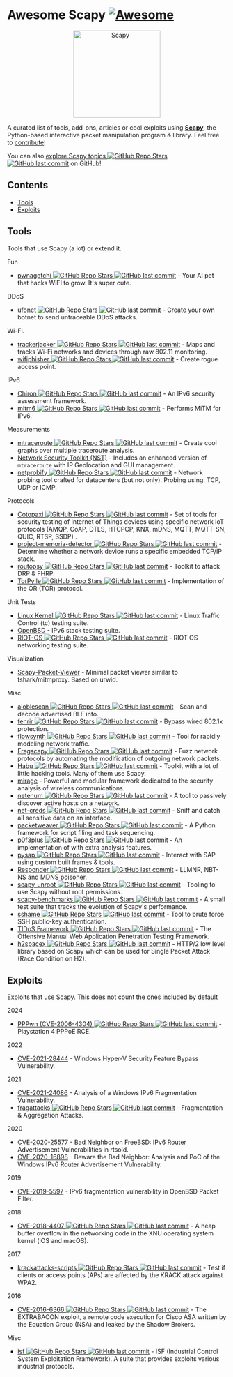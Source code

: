 # Awesome Scapy [![Awesome](https://awesome.re/badge.svg)](https://awesome.re)
<p align="center">
  <a href="https://scapy.net/"><img src="https://github.com/secdev/scapy/blob/master/doc/scapy_logo.png" width="200" alt="Scapy" /></a>
</p>

A curated list of tools, add-ons, articles or cool exploits using **[Scapy](https://scapy.net)**, the Python-based interactive packet manipulation program & library. 
Feel free to [contribute](https://github.com/login?return_to=https%3A%2F%2Fgithub.com%2Fsecdev%2Fawesome-scapy%2Fedit%2Fmain%2FREADME.md)!

You can also [explore Scapy topics ![GitHub Repo Stars](https://img.shields.io/github/stars/topics/scapy) ![GitHub last commit](https://img.shields.io/github/last-commit/topics/scapy)](https://github.com/topics/scapy) on GitHub!

## Contents

- [Tools](#tools)
- [Exploits](#exploits)

## Tools

Tools that use Scapy (a lot) or extend it.

Fun
- [pwnagotchi ![GitHub Repo Stars](https://img.shields.io/github/stars/evilsocket/pwnagotchi) ![GitHub last commit](https://img.shields.io/github/last-commit/evilsocket/pwnagotchi)](https://github.com/evilsocket/pwnagotchi) - Your AI pet that hacks WiFI to grow. It's super cute.

DDoS
- [ufonet ![GitHub Repo Stars](https://img.shields.io/github/stars/epsylon/ufonet) ![GitHub last commit](https://img.shields.io/github/last-commit/epsylon/ufonet)](https://github.com/epsylon/ufonet) - Create your own botnet to send untraceable DDoS attacks.

Wi-Fi.
- [trackerjacker ![GitHub Repo Stars](https://img.shields.io/github/stars/calebmadrigal/trackerjacker) ![GitHub last commit](https://img.shields.io/github/last-commit/calebmadrigal/trackerjacker)](https://github.com/calebmadrigal/trackerjacker) - Maps and tracks Wi-Fi networks and devices through raw 802.11 monitoring.
- [wifiphisher ![GitHub Repo Stars](https://img.shields.io/github/stars/wifiphisher/wifiphisher) ![GitHub last commit](https://img.shields.io/github/last-commit/wifiphisher/wifiphisher)](https://github.com/wifiphisher/wifiphisher) - Create rogue access point.

IPv6
- [Chiron ![GitHub Repo Stars](https://img.shields.io/github/stars/aatlasis/Chiron) ![GitHub last commit](https://img.shields.io/github/last-commit/aatlasis/Chiron)](https://github.com/aatlasis/Chiron) - An IPv6 security assessment framework.
- [mitm6 ![GitHub Repo Stars](https://img.shields.io/github/stars/fox-it/mitm6) ![GitHub last commit](https://img.shields.io/github/last-commit/fox-it/mitm6)](https://github.com/fox-it/mitm6) - Performs MiTM for IPv6.

Measurements
- [mtraceroute ![GitHub Repo Stars](https://img.shields.io/github/stars/rwhalb/mtraceroute) ![GitHub last commit](https://img.shields.io/github/last-commit/rwhalb/mtraceroute)](https://github.com/rwhalb/mtraceroute) - Create cool graphs over multiple traceroute analysis.
- [Network Security Toolkit (NST)](https://wiki.networksecuritytoolkit.org/nstwiki/index.php?title=HowTo_Use_The_Scapy:_Multi-Traceroute_-_MTR) - Includes an enhanced version of `mtraceroute` with IP Geolocation and GUI management.
- [netprobify ![GitHub Repo Stars](https://img.shields.io/github/stars/criteo/netprobify) ![GitHub last commit](https://img.shields.io/github/last-commit/criteo/netprobify)](https://github.com/criteo/netprobify) - Network probing tool crafted for datacenters (but not only). Probing using: TCP, UDP or ICMP.

Protocols
- [Cotopaxi ![GitHub Repo Stars](https://img.shields.io/github/stars/Samsung/cotopaxi) ![GitHub last commit](https://img.shields.io/github/last-commit/Samsung/cotopaxi)](https://github.com/Samsung/cotopaxi) - Set of tools for security testing of Internet of Things devices using specific network IoT protocols (AMQP, CoAP, DTLS, HTCPCP, KNX, mDNS, MQTT, MQTT-SN, QUIC, RTSP, SSDP) .
- [project-memoria-detector ![GitHub Repo Stars](https://img.shields.io/github/stars/Forescout/project-memoria-detector) ![GitHub last commit](https://img.shields.io/github/last-commit/Forescout/project-memoria-detector)](https://github.com/Forescout/project-memoria-detector) - Determine whether a network device runs a specific embedded TCP/IP stack.
- [routopsy ![GitHub Repo Stars](https://img.shields.io/github/stars/sensepost/routopsy) ![GitHub last commit](https://img.shields.io/github/last-commit/sensepost/routopsy)](https://github.com/sensepost/routopsy) - Toolkit to attack DRP & FHRP.
- [TorPylle ![GitHub Repo Stars](https://img.shields.io/github/stars/cea-sec/TorPylle) ![GitHub last commit](https://img.shields.io/github/last-commit/cea-sec/TorPylle)](https://github.com/cea-sec/TorPylle) - Implementation of the OR (TOR) protocol.

Unit Tests
- [Linux Kernel ![GitHub Repo Stars](https://img.shields.io/github/stars/torvalds/linux) ![GitHub last commit](https://img.shields.io/github/last-commit/torvalds/linux)](https://github.com/torvalds/linux/blob/master/tools/testing/selftests/tc-testing/plugin-lib/scapyPlugin.py) - Linux Traffic Control (tc) testing suite.
- [OpenBSD](https://github.com/login?return_to=https%3A%2F%2Fgithub.com%2Fsearch%3Fq%3Dscapy%2Brepo%253Aopenbsd%252Fsrc%2Bpath%253Aregress%252F%26type%3DCode%26ref%3Dadvsearch%26l%3D%26l%3D) - IPv6 stack testing suite.
- [RIOT-OS ![GitHub Repo Stars](https://img.shields.io/github/stars/RIOT-OS/RIOT) ![GitHub last commit](https://img.shields.io/github/last-commit/RIOT-OS/RIOT)](https://github.com/RIOT-OS/RIOT/search?l=Python&q=scapy&type=Code) - RIOT OS networking testing suite.

Visualization
- [Scapy-Packet-Viewer](https://pypi.org/project/scapy-packet-viewer/) - Minimal packet viewer similar to tshark/mitmproxy. Based on urwid.

Misc
- [aioblescan ![GitHub Repo Stars](https://img.shields.io/github/stars/frawau/aioblescan) ![GitHub last commit](https://img.shields.io/github/last-commit/frawau/aioblescan)](https://github.com/frawau/aioblescan) - Scan and decode advertised BLE info.
- [fenrir ![GitHub Repo Stars](https://img.shields.io/github/stars/Orange-Cyberdefense/fenrir-ocd) ![GitHub last commit](https://img.shields.io/github/last-commit/Orange-Cyberdefense/fenrir-ocd)](https://github.com/Orange-Cyberdefense/fenrir-ocd) - Bypass wired 802.1x protection.
- [flowsynth ![GitHub Repo Stars](https://img.shields.io/github/stars/secureworks/flowsynth) ![GitHub last commit](https://img.shields.io/github/last-commit/secureworks/flowsynth)](https://github.com/secureworks/flowsynth) - Tool for rapidly modeling network traffic.
- [Fragscapy ![GitHub Repo Stars](https://img.shields.io/github/stars/AMOSSYS/Fragscapy) ![GitHub last commit](https://img.shields.io/github/last-commit/AMOSSYS/Fragscapy)](https://github.com/AMOSSYS/Fragscapy) - Fuzz network protocols by automating the modification of outgoing network packets.
- [Habu ![GitHub Repo Stars](https://img.shields.io/github/stars/fportantier/habu) ![GitHub last commit](https://img.shields.io/github/last-commit/fportantier/habu)](https://github.com/fportantier/habu) - Toolkit with a lot of little hacking tools. Many of them use Scapy.
- [mirage](https://redmine.laas.fr/projects/mirage) - Powerful and modular framework dedicated to the security analysis of wireless communications.
- [netenum ![GitHub Repo Stars](https://img.shields.io/github/stars/redcode-labs/Netenum) ![GitHub last commit](https://img.shields.io/github/last-commit/redcode-labs/Netenum)](https://github.com/redcode-labs/Netenum) - A tool to passively discover active hosts on a network.
- [net-creds ![GitHub Repo Stars](https://img.shields.io/github/stars/DanMcInerney/net-creds) ![GitHub last commit](https://img.shields.io/github/last-commit/DanMcInerney/net-creds)](https://github.com/DanMcInerney/net-creds) - Sniff and catch all sensitive data on an interface.
- [packetweaver ![GitHub Repo Stars](https://img.shields.io/github/stars/ANSSI-FR/packetweaver) ![GitHub last commit](https://img.shields.io/github/last-commit/ANSSI-FR/packetweaver)](https://github.com/ANSSI-FR/packetweaver) - A Python framework for script filing and task sequencing.
- [p0f3plus ![GitHub Repo Stars](https://img.shields.io/github/stars/FlUxIuS/p0f3plus) ![GitHub last commit](https://img.shields.io/github/last-commit/FlUxIuS/p0f3plus)](https://github.com/FlUxIuS/p0f3plus) - An implementation of with extra analysis features.
- [pysap ![GitHub Repo Stars](https://img.shields.io/github/stars/SecureAuthCorp/pysap) ![GitHub last commit](https://img.shields.io/github/last-commit/SecureAuthCorp/pysap)](https://github.com/SecureAuthCorp/pysap) - Interact with SAP using custom built frames & tools.
- [Responder ![GitHub Repo Stars](https://img.shields.io/github/stars/SpiderLabs/Responder) ![GitHub last commit](https://img.shields.io/github/last-commit/SpiderLabs/Responder)](https://github.com/SpiderLabs/Responder) -  LLMNR, NBT-NS and MDNS poisoner.
- [scapy\_unroot ![GitHub Repo Stars](https://img.shields.io/github/stars/scapy-unroot/scapy_unroot) ![GitHub last commit](https://img.shields.io/github/last-commit/scapy-unroot/scapy_unroot)](https://github.com/scapy-unroot/scapy_unroot) - Tooling to use Scapy without root permissions.
- [scapy-benchmarks ![GitHub Repo Stars](https://img.shields.io/github/stars/gpotter2/scapy-benchmarks) ![GitHub last commit](https://img.shields.io/github/last-commit/gpotter2/scapy-benchmarks)](https://github.com/gpotter2/scapy-benchmarks) - A small test suite that tracks the evolution of Scapy's performance.
- [sshame ![GitHub Repo Stars](https://img.shields.io/github/stars/HynekPetrak/sshame) ![GitHub last commit](https://img.shields.io/github/last-commit/HynekPetrak/sshame)](https://github.com/HynekPetrak/sshame) - Tool to brute force SSH public-key authentication.
- [TIDoS Framework ![GitHub Repo Stars](https://img.shields.io/github/stars/0xInfection/TIDoS-Framework) ![GitHub last commit](https://img.shields.io/github/last-commit/0xInfection/TIDoS-Framework)](https://github.com/0xInfection/TIDoS-Framework) - The Offensive Manual Web Application Penetration Testing Framework.
- [h2spacex ![GitHub Repo Stars](https://img.shields.io/github/stars/nxenon/h2spacex) ![GitHub last commit](https://img.shields.io/github/last-commit/nxenon/h2spacex)](https://github.com/nxenon/h2spacex) - HTTP/2 low level library based on Scapy which can be used for Single Packet Attack (Race Condition on H2).

## Exploits

Exploits that use Scapy. This does not count the ones included by default

2024

- [PPPwn (CVE-2006-4304) ![GitHub Repo Stars](https://img.shields.io/github/stars/TheOfficialFloW/PPPwn) ![GitHub last commit](https://img.shields.io/github/last-commit/TheOfficialFloW/PPPwn)](https://github.com/TheOfficialFloW/PPPwn) - Playstation 4 PPPoE RCE.

2022

- [CVE-2021-28444](http://blog.champtar.fr/VLAN0_LLC_SNAP) - Windows Hyper-V Security Feature Bypass Vulnerability.

2021

- [CVE-2021-24086](https://blog.quarkslab.com/analysis-of-a-windows-ipv6-fragmentation-vulnerability-cve-2021-24086.html) - Analysis of a Windows IPv6 Fragmentation Vulnerability.
- [fragattacks ![GitHub Repo Stars](https://img.shields.io/github/stars/vanhoefm/fragattacks) ![GitHub last commit](https://img.shields.io/github/last-commit/vanhoefm/fragattacks)](https://github.com/vanhoefm/fragattacks) - Fragmentation & Aggregation Attacks.

2020

- [CVE-2020-25577](https://blog.quarkslab.com/bad-neighbor-on-freebsd-ipv6-router-advertisement-vulnerabilities-in-rtsold-cve-2020-25577.html) - Bad Neighbor on FreeBSD: IPv6 Router Advertisement Vulnerabilities in rtsold.
- [CVE-2020-16898](https://blog.quarkslab.com/beware-the-bad-neighbor-analysis-and-poc-of-the-windows-ipv6-router-advertisement-vulnerability-cve-2020-16898.html) - Beware the Bad Neighbor: Analysis and PoC of the Windows IPv6 Router Advertisement Vulnerability.

2019
- [CVE-2019-5597](https://www.synacktiv.com/ressources/Synacktiv_OpenBSD_PacketFilter_CVE-2019-5597_ipv6_frag.pdf) - IPv6 fragmentation vulnerability in OpenBSD Packet Filter.

2018

- [CVE-2018-4407 ![GitHub Repo Stars](https://img.shields.io/github/stars/r3dxpl0it/CVE-2018-4407) ![GitHub last commit](https://img.shields.io/github/last-commit/r3dxpl0it/CVE-2018-4407)](https://github.com/r3dxpl0it/CVE-2018-4407) - A heap buffer overflow in the networking code in the XNU operating system kernel (iOS and macOS).

2017
- [krackattacks-scripts ![GitHub Repo Stars](https://img.shields.io/github/stars/vanhoefm/krackattacks-scripts) ![GitHub last commit](https://img.shields.io/github/last-commit/vanhoefm/krackattacks-scripts)](https://github.com/vanhoefm/krackattacks-scripts) - Test if clients or access points (APs) are affected by the KRACK attack against WPA2.

2016
- [CVE-2016-6366 ![GitHub Repo Stars](https://img.shields.io/github/stars/RiskSense-Ops/CVE-2016-6366) ![GitHub last commit](https://img.shields.io/github/last-commit/RiskSense-Ops/CVE-2016-6366)](https://github.com/RiskSense-Ops/CVE-2016-6366) - The EXTRABACON exploit, a remote code execution for Cisco ASA written by the Equation Group (NSA) and leaked by the Shadow Brokers.

Misc
- [isf ![GitHub Repo Stars](https://img.shields.io/github/stars/dark-lbp/isf) ![GitHub last commit](https://img.shields.io/github/last-commit/dark-lbp/isf)](https://github.com/dark-lbp/isf) - ISF (Industrial Control System Exploitation Framework). A suite that provides exploits various industrial protocols.

